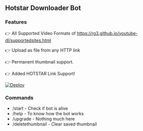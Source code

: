 ## Hotstar Downloader Bot

### Features

👉 All Supported Video Formats of https://rg3.github.io/youtube-dl/supportedsites.html

👉 Upload as file from any HTTP link

👉 Permanent thumbnail support.

👉 Added HOTSTAR Link Support!



[![Deploy](https://www.herokucdn.com/deploy/button.svg)](https://www.heroku.com/deploy?template=https://github.com/AsuranJ/Hotstar-Downloader/)


### Commands

* /start             - Check if bot is alive
* /help              - To know how the bot works
* /upgrade           - Nothing much here
* /deletethumbnail   - Clear saved thumbnail
